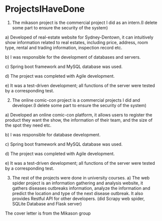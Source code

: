 # ProjectsIHaveDone
1. The mikason project is the commercial project I did as an intern.(I delete some part to ensure the security of the system)

 a) Developed of real-estate website for Sydney-Dentown, it can intuitively show information related to real estates, including price, address, room type, rental and trading    information, inspection record etc.

 b) I was responsible for the development of databases and servers.

 c) Spring boot framework and MySQL database was used.

 d) The project was completed with Agile development.

 e) It was a test-driven development; all functions of the server were tested by a corresponding test.


2. The online comic-con project is a commercial projects I did and developer.(I delete some part to ensure the security of the system)

 a) Developed an online comic-con platform, it allows users to register the product they want the show, the information of their team, and the size of the spot they need etc.

 b) I was responsible for database development.

 c) Spring boot framework and MySQL database was used.

 d) The project was completed with Agile development.

 e) It was a test-driven development; all functions of the server were tested by a corresponding test.



3. The rest of the projects were done in university courses.
 a) The web spider project is an information gathering and analysis website, it gathers diseases outbreaks information, analyze the information and predict the location and      type of the next disease outbreak. It also provides Restful API for other developers. (did Scrapy web spider, SQLite Database and Flask server)
 

The cover letter is from the Mikason group
